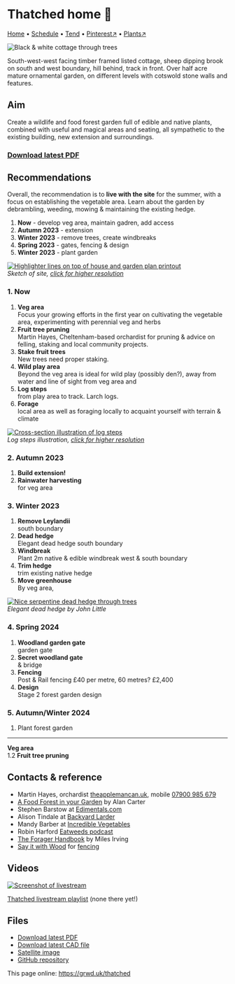# Thatched home 🏡

[Home](https://grwd.uk/thatched/) • [Schedule](https://grwd.uk/thatched/schedule) • [Tend](https://grwd.uk/thatched/tend) • [Pinterest↗](https://pinterest.co.uk/NatureWorksGarden/thatched) • [Plants↗](https://bit.ly/thatched-plants)

![Black & white cottage through trees](https://res.cloudinary.com/growdigital/image/upload/w_320/v1676366654/thatched/house-230213.jpg)

South-west-west facing timber framed listed cottage, sheep dipping brook on south and west boundary, hill behind, track in front. Over half acre mature ornamental garden, on different levels with cotswold stone walls and features. 

## Aim

Create a wildlife and food forest garden full of edible and native plants, combined with useful and magical areas and seating, all sympathetic to the existing building, new extension and surroundings.

### [Download latest PDF](https://github.com/growdigital/thatched/raw/main/thatched.pdf)

## Recommendations

Overall, the recommendation is to **live with the site** for the summer, with a focus on establishing the vegetable area. Learn about the garden by debrambling, weeding, mowing & maintaining the existing hedge.

1. **Now** - develop veg area, maintain gadren, add access
2. **Autumn 2023** - extension
3. **Winter 2023** - remove trees, create windbreaks
4. **Spring 2023** - gates, fencing & design
5. **Winter 2023** - plant garden

[![Highlighter lines on top of house and garden plan printout](https://res.cloudinary.com/growdigital/image/upload/w_420/v1676571538/highlighter.jpg)](https://res.cloudinary.com/growdigital/image/upload/v1676571538/highlighter.jpg)  
_Sketch of site, [click for higher resolution]()_

### 1. **Now**

1. **Veg area**<br>Focus your growing efforts in the first year on cultivating the vegetable area, experimenting with perennial veg and herbs 
2. **Fruit tree pruning**<br>Martin Hayes, Cheltenham-based orchardist for pruning & advice on felling, staking and local community projects.
3. **Stake fruit trees**<br>New trees need proper staking.
4. **Wild play area**<br>Beyond the veg area is ideal for wild play (possibly den?), away from water and line of sight from veg area and 
5. **Log steps**<br>from play area to track. Larch logs.
6. **Forage**<br> local area as well as foraging locally to acquaint yourself with terrain & climate

[![Cross-section illustration of log steps](https://res.cloudinary.com/growdigital/image/upload/w_420/v1653037103/clifftop/log-steps.jpg)](https://res.cloudinary.com/growdigital/image/upload/v1653037103/clifftop/log-steps.jpg)  
_Log steps illustration, [click for higher resolution](https://res.cloudinary.com/growdigital/image/upload/v1653037103/clifftop/log-steps.jpg)_

### 2. **Autumn 2023**

1. **Build extension!**
2. **Rainwater harvesting**<br>for veg area

### 3. **Winter 2023**

  1. **Remove Leylandii**<br>south boundary
  2. **Dead hedge**<br>Elegant dead hedge south boundary
  2. **Windbreak**<br>Plant 2m native & edible windbreak west & south boundary
  3. **Trim hedge**<br>trim existing native hedge
  4. **Move greenhouse**<br>By veg area, 

[![Nice serpentine dead hedge through trees](https://res.cloudinary.com/growdigital/image/upload/w_320/v1588061045/john-little-dead-hedge.jpg)](https://res.cloudinary.com/growdigital/image/upload/v1588061045/john-little-dead-hedge.jpg)  
_Elegant dead hedge by John Little_ 

### 4. **Spring 2024**

1. **Woodland garden gate**<br>garden gate
2. **Secret woodland gate**<br> & bridge
3. **Fencing**<br>Post & Rail fencing £40 per metre, 60 metres? £2,400
4. **Design**<br>Stage 2 forest garden design



### 5. **Autumn/Winter 2024**

1. Plant forest garden

---

 **Veg area**<br>
1.2 **Fruit tree pruning**<br>


## Contacts & reference

* Martin Hayes, orchardist [theapplemancan.uk](), mobile [07900 985 679](tel:+447900985679)
* [A Food Forest in your Garden](https://www.foodforest.garden/product/book/) by Alan Carter
* Stephen Barstow at [Edimentals.com](http://www.edimentals.com/blog/)
* Alison Tindale at [Backyard Larder](https://backyardlarder.co.uk/)
* Mandy Barber at [Incredible Vegetables](https://www.incrediblevegetables.co.uk/)
* Robin Harford [Eatweeds podcast](https://www.eatweeds.co.uk/podcast)
* [The Forager Handbook](https://www.milesirving.com/author) by Miles Irving
* [Say it with Wood](https://www.facebook.com/sayitwithwoodchestnut/) for [fencing](https://www.sayitwithwood.co.uk/cleft-chestnut-products/cleft-mortised-post-rail/)  

## Videos

[![Screenshot of livestream](https://res.cloudinary.com/growdigital/image/upload/w_320/v1638362351/clifftop/clifftop-livestream.jpg)](https://bit.ly/thatched-playlist)

[Thatched livestream playlist](https://bit.ly/thatched-playlist) (none there yet!)

## Files

* [Download latest PDF](https://github.com/growdigital/thatched/raw/main/thatched.pdf)
* [Download latest CAD file](https://downgit.github.io/#/home?url=https://github.com/growdigital/thatched/blob/main/thatched.dxf)
* [Satellite image](https://github.com/growdigital/thatched/raw/main/satellite.jpg)
* [GitHub repository](https://github.com/growdigital/thatched)

This page online: <https://grwd.uk/thatched>
